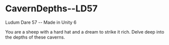 # CavernDepths--LD57

Ludum Dare 57 -- Made in Unity 6

You are a sheep with a hard hat and a dream to strike it rich.
Delve deep into the depths of these caverns.
